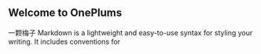 ## Welcome to OnePlums

一颗梅子
Markdown is a lightweight and easy-to-use syntax for styling your writing. It includes conventions for
